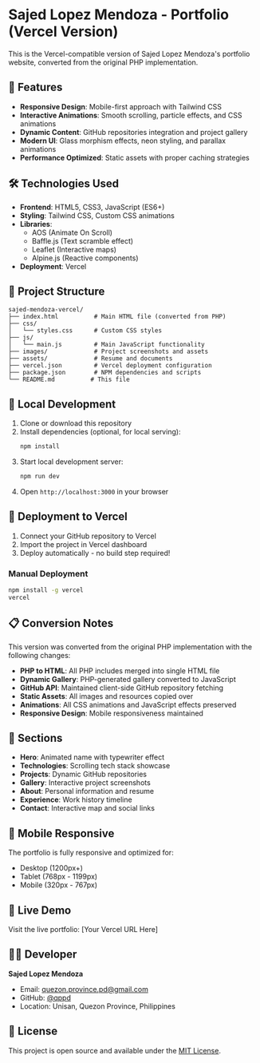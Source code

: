 # Sajed Lopez Mendoza - Portfolio (Vercel Version)

This is the Vercel-compatible version of Sajed Lopez Mendoza's portfolio website, converted from the original PHP implementation.

## 🚀 Features

- **Responsive Design**: Mobile-first approach with Tailwind CSS
- **Interactive Animations**: Smooth scrolling, particle effects, and CSS animations
- **Dynamic Content**: GitHub repositories integration and project gallery
- **Modern UI**: Glass morphism effects, neon styling, and parallax animations
- **Performance Optimized**: Static assets with proper caching strategies

## 🛠 Technologies Used

- **Frontend**: HTML5, CSS3, JavaScript (ES6+)
- **Styling**: Tailwind CSS, Custom CSS animations
- **Libraries**: 
  - AOS (Animate On Scroll)
  - Baffle.js (Text scramble effect)
  - Leaflet (Interactive maps)
  - Alpine.js (Reactive components)
- **Deployment**: Vercel

## 📁 Project Structure

```
sajed-mendoza-vercel/
├── index.html          # Main HTML file (converted from PHP)
├── css/
│   └── styles.css      # Custom CSS styles
├── js/
│   └── main.js         # Main JavaScript functionality
├── images/             # Project screenshots and assets
├── assets/             # Resume and documents
├── vercel.json         # Vercel deployment configuration
├── package.json        # NPM dependencies and scripts
└── README.md          # This file
```

## 🔧 Local Development

1. Clone or download this repository
2. Install dependencies (optional, for local serving):
   ```bash
   npm install
   ```
3. Start local development server:
   ```bash
   npm run dev
   ```
4. Open `http://localhost:3000` in your browser

## 🚀 Deployment to Vercel

1. Connect your GitHub repository to Vercel
2. Import the project in Vercel dashboard
3. Deploy automatically - no build step required!

### Manual Deployment
```bash
npm install -g vercel
vercel
```

## 📋 Conversion Notes

This version was converted from the original PHP implementation with the following changes:

- **PHP to HTML**: All PHP includes merged into single HTML file
- **Dynamic Gallery**: PHP-generated gallery converted to JavaScript
- **GitHub API**: Maintained client-side GitHub repository fetching
- **Static Assets**: All images and resources copied over
- **Animations**: All CSS animations and JavaScript effects preserved
- **Responsive Design**: Mobile responsiveness maintained

## 🎨 Sections

- **Hero**: Animated name with typewriter effect
- **Technologies**: Scrolling tech stack showcase
- **Projects**: Dynamic GitHub repositories
- **Gallery**: Interactive project screenshots
- **About**: Personal information and resume
- **Experience**: Work history timeline
- **Contact**: Interactive map and social links

## 📱 Mobile Responsive

The portfolio is fully responsive and optimized for:
- Desktop (1200px+)
- Tablet (768px - 1199px)
- Mobile (320px - 767px)

## 🔗 Live Demo

Visit the live portfolio: [Your Vercel URL Here]

## 👨‍💻 Developer

**Sajed Lopez Mendoza**
- Email: quezon.province.pd@gmail.com
- GitHub: [@qppd](https://github.com/qppd)
- Location: Unisan, Quezon Province, Philippines

## 📄 License

This project is open source and available under the [MIT License](LICENSE).